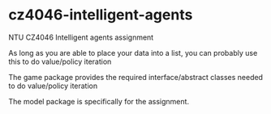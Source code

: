# cz4046-intelligent-agents
NTU CZ4046 Intelligent agents assignment

As long as you are able to place your data into a list, you can probably use this to do value/policy iteration

The game package provides the required interface/abstract classes needed to do value/policy iteration

The model package is specifically for the assignment.


